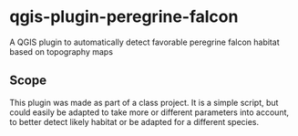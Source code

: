 # qgis-plugin-peregrine-falcon
A QGIS plugin to automatically detect favorable peregrine falcon habitat based on topography maps

## Scope
This plugin was made as part of a class project. It is a simple script, but could easily be adapted to take more or different parameters into account, to better detect likely habitat or be adapted for a different species.
